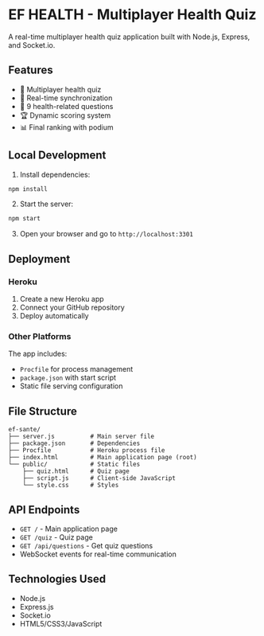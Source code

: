 # EF HEALTH - Multiplayer Health Quiz

A real-time multiplayer health quiz application built with Node.js, Express, and Socket.io.

## Features

- 🏥 Multiplayer health quiz
- 📱 Real-time synchronization
- 🎯 9 health-related questions
- 🏆 Dynamic scoring system
- 📊 Final ranking with podium

## Local Development

1. Install dependencies:
```bash
npm install
```

2. Start the server:
```bash
npm start
```

3. Open your browser and go to `http://localhost:3301`

## Deployment

### Heroku
1. Create a new Heroku app
2. Connect your GitHub repository
3. Deploy automatically

### Other Platforms
The app includes:
- `Procfile` for process management
- `package.json` with start script
- Static file serving configuration

## File Structure

```
ef-sante/
├── server.js          # Main server file
├── package.json       # Dependencies
├── Procfile           # Heroku process file
├── index.html         # Main application page (root)
└── public/            # Static files
    ├── quiz.html      # Quiz page
    ├── script.js      # Client-side JavaScript
    └── style.css      # Styles
```

## API Endpoints

- `GET /` - Main application page
- `GET /quiz` - Quiz page
- `GET /api/questions` - Get quiz questions
- WebSocket events for real-time communication

## Technologies Used

- Node.js
- Express.js
- Socket.io
- HTML5/CSS3/JavaScript